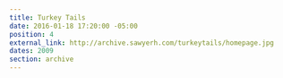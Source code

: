 ```yaml
---
title: Turkey Tails
date: 2016-01-18 17:20:00 -05:00
position: 4
external_link: http://archive.sawyerh.com/turkeytails/homepage.jpg
dates: 2009
section: archive
---
```


